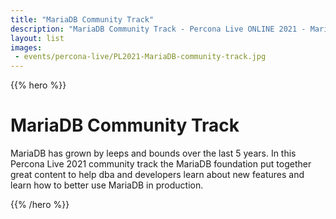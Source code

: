 ```yaml
---
title: "MariaDB Community Track"
description: "MariaDB Community Track - Percona Live ONLINE 2021 - MariaDB has grown by leeps and bounds over the last 5 years.  In this Percona Live 2021 community track the MariaDB foundation put together great content to help dba and developers learn about new features and learn how to better use MariaDB in production."
layout: list
images:
 - events/percona-live/PL2021-MariaDB-community-track.jpg
---
```


{{% hero %}}

# MariaDB Community Track

MariaDB has grown by leeps and bounds over the last 5 years.  In this Percona Live 2021 community track the MariaDB foundation put together great content to help dba and developers learn about new features and learn how to better use MariaDB in production.

{{% /hero %}}
